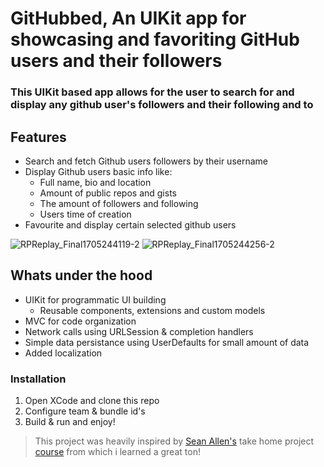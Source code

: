 # GitHubbed, An UIKit app for showcasing and favoriting GitHub users and their followers

### This UIKit based app allows for the user to search for and display any github user's followers and their following and to 

## Features
* Search and fetch Github users followers by their username
* Display Github users basic info like:
  - Full name, bio and location
  - Amount of public repos and gists
  - The amount of followers and following
  - Users time of creation
* Favourite and display certain selected github users

![RPReplay_Final1705244119-2](https://github.com/Yahimoh/Githubbed/assets/93605866/5f4df8ff-20c9-45fa-a01a-301d6cbcb737)
![RPReplay_Final1705244256-2](https://github.com/Yahimoh/Githubbed/assets/93605866/fbf9fd30-e81b-42e4-ad90-bbf207de8a3a)

## Whats under the hood
* UIKit for programmatic UI building
  - Reusable components, extensions and custom models
* MVC for code organization
* Network calls using URLSession & completion handlers
* Simple data persistance using UserDefaults for small amount of data
* Added localization

### Installation
1. Open XCode and clone this repo
2. Configure team & bundle id's
3. Build & run and enjoy!

> This project was heavily inspired by [Sean Allen's](https://github.com/SAllen0400) take home project [course](https://www.youtube.com/watch?v=JzngncpZLuw&t=24467s) from which i learned a great ton!
